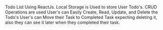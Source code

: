 Todo List Using ReactJs.
Local Storage is Used to store User Todo's.
CRUD Operations are used
User's can Easily Create, Read, Update, and Delete the Todo's
User's can Move their Task to Completed Task expecting deleting it, also they can see it later when they completed their task.